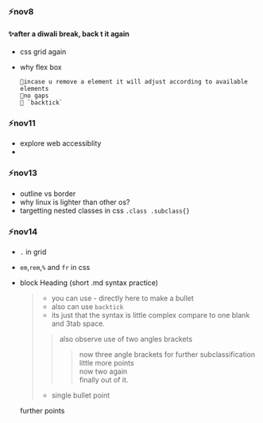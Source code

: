 ### ⚡nov8

#### ✨after a diwali break, back t it again

- css grid again
- why flex box  
            
      🔹incase u remove a element it will adjust according to available elements  
      🔹no gaps   
      🔹 `backtick`     
               

### ⚡nov11 
- explore web accessiblity 
- 

### ⚡nov13
- outline vs border
- why linux is lighter than other os?
- targetting nested classes in css `.class .subclass{}`


### ⚡nov14  
- `.` in grid 
- `em`,`rem`,`%` and `fr` in css  

- block Heading (short .md syntax practice)
  >- you can use - directly here to make a bullet  
  >- also can use `backtick`
  >- its just that the syntax is little complex compare to one blank and 3tab space.
  >>also observe use of two angles brackets
  >>>now three angle brackets for further subclassification  
  >>>little more points    
  >>>now two again  
  >>>finally out of it. 
  >- single bullet point
     

  further points